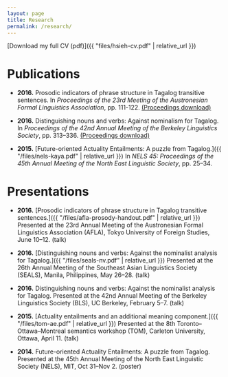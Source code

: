 ```yaml
---
layout: page
title: Research
permalink: /research/
---
```


[Download my full CV (pdf)]({{ "files/hsieh-cv.pdf" | relative_url }})

# Publications

- **2016.**
  Prosodic indicators of phrase structure in Tagalog transitive sentences.
  In *Proceedings of the 23rd Meeting of the Austronesian Formal Linguistics Association*, pp. 111-122.
  [(Proceedings download)](http://hdl.handle.net/1885/111479)

- **2016.**
  Distinguishing nouns and verbs: Against nominalism for Tagalog.
  In *Proceedings of the 42nd Annual Meeting of the Berkeley Linguistics Society*, pp. 313–336.
  [(Proceedings download)](http://linguistics.berkeley.edu/bls/proceedings.html)

- **2015.**
  [Future-oriented Actuality Entailments: A puzzle from Tagalog.]({{ "/files/nels-kaya.pdf" | relative_url }})
  In *NELS 45: Proceedings of the 45th Annual Meeting of the North East Linguistic Society*, pp. 25–34.

# Presentations

- **2016.**
  [Prosodic indicators of phrase structure in Tagalog transitive sentences.]({{ "/files/afla-prosody-handout.pdf" | relative_url }})
  Presented at the 23rd Annual Meeting of the Austronesian Formal Linguistics Association (AFLA),
  Tokyo University of Foreign Studies, June 10–12. (talk)

- **2016.**
  [Distinguishing nouns and verbs: Against the nominalist analysis for Tagalog.]({{ "/files/seals-nv.pdf" | relative_url }})
  Presented at the 26th Annual Meeting of the Southeast Asian Linguistics Society (SEALS),
  Manila, Philippines, May 26–28. (talk)

- **2016.**
  Distinguishing nouns and verbs: Against the nominalist analysis for Tagalog.
  Presented at the 42nd Annual Meeting of the Berkeley Linguistics Society (BLS),
  UC Berkeley, February 5–7. (talk)

- **2015.**
  [Actuality entailments and an additional meaning component.]({{ "/files/tom-ae.pdf" | relative_url }})
  Presented at the 8th Toronto–Ottawa–Montreal semantics workshop (TOM),
  Carleton University, Ottawa, April 11. (talk)

- **2014.**
  Future-oriented Actuality Entailments: A puzzle from Tagalog.
  Presented at the 45th Annual Meeting of the North East Linguistic Society (NELS),
  MIT, Oct 31–Nov 2. (poster)



<!-- This is the base Jekyll theme. You can find out more info about customizing your Jekyll theme, as well as basic Jekyll usage documentation at [jekyllrb.com](http://jekyllrb.com/)

You can find the source code for the Jekyll new theme at: [github.com/jglovier/jekyll-new](https://github.com/jglovier/jekyll-new)

You can find the source code for Jekyll at [github.com/jekyll/jekyll](https://github.com/jekyll/jekyll)
 -->
